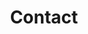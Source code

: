﻿---
title: "Contact"  # Add a page title.
summary: "Me contacter"  # Add a page description.
type: "widget_page"  # Page type is a Widget Page
---

